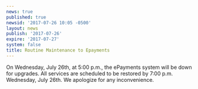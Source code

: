 ```yaml
---
news: true
published: true
newsid: '2017-07-26 10:05 -0500'
layout: news
publish: '2017-07-26'
expire: '2017-07-27'
system: false
title: Routine Maintenance to Epayments
---
```

On Wednesday, July 26th, at 5:00 p.m., the ePayments system will be down for upgrades.  All services are scheduled to be restored by 7:00 p.m. Wednesday, July 26th.  We apologize for any inconvenience.

